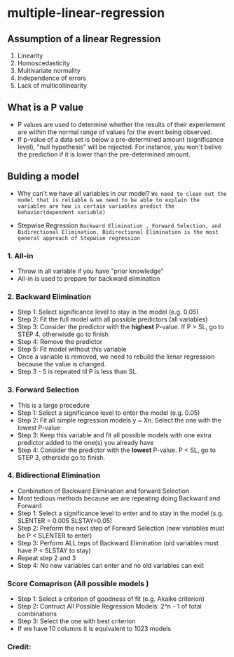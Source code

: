 # multiple-linear-regression 

## Assumption of a linear Regression 
1. Linearity 
2. Homoscedasticity 
3. Multivariate normality 
4. Independence of errors 
5. Lack of multicollinearity 

## What is a P value 
- P values are used to determine whether the results of their experiement are within the normal range of values for the event being observed. 
- If p-value of a data set is below a pre-determined amount (significance level), "null hypothesis" will be rejected. For instance, you won't belive the prediction if it is lower than the pre-determined amount. 

## Bulding a model 
- Why can't we have all variables in our model? 
`We need to clean out the model that is reliable & we need to be able to explain the variables are how is certain variables predict the behavior(dependent variable)`

- Stepwise Regression 
`Backward Elimination , Forward Selection, and Bidirectional Elimination. Bidirectional Elimination is the most general approach of Stepwise regression`

### 1. All-in 
- Throw in all variable if you have "prior knowledge"
- All-in is used to prepare for backward elimination 

### 2. Backward Elimination 
- Step 1: Select significance level to stay in the model (e.g. 0.05)
- Step 2: Fit the full model with all possible predictors (all variables)
- Step 3: Consider the predictor with the **highest** P-value. If P > SL, go to STEP 4. otherwisde go to finish 
- Step 4: Remove the predictor 
- Step 5: Fit model without this variable 
- Once a variable is removed, we need to rebuild the lienar regression because the value is changed. 
- Step 3 - 5 is repeated til P is less than SL.

### 3. Forward Selection
-  This is a large procedure 
- Step 1: Select a significance level to enter the model (e.g. 0.05)
- Step 2: Fit all simple regression models y ~ Xn. Select the one with the lowest P-value
- Step 3: Keep this variable and fit all possible models with one extra predictor added to the one(s) you already have 
- Step 4: Consider the predictor with the **lowest** P-value. P < SL, go to STEP 3, otherside go to finish. 

### 4. Bidirectional Elimination 
- Conbination of Backward Elimination and forward Selection 
- Most tedious methods because we are repeating doing Backward and Forward
- Step 1: Select a significance level to enter and to stay in the model (s.g. SLENTER = 0.005 SLSTAY=0.05)
- Step 2: Preform the next step of Forward Selection (new variables must be P < SLENTER to enter)
- Step 3: Perform ALL teps of Backward Elimination (old variables must have P < SLSTAY to stay)
- Repeat step 2 and 3 
- Step 4: No new variables can enter and no old variables can exit

### Score Comaprison (All possible models )
- Step 1: Select a criterion of goodness of fit (e.g. Akaike criterion)
- Step 2: Contruct All Possible Regression Models: 2^n - 1 of total combinations
- Step 3: Select the one with best criterion 
- If we have 10 columns it is equivalent to 1023 models 



### Credit: 